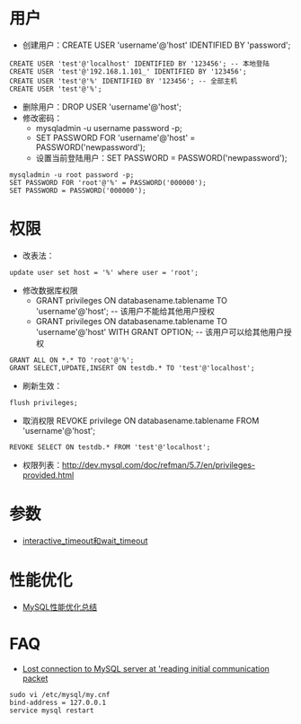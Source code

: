# 用户
- 创建用户：CREATE USER 'username'@'host' IDENTIFIED BY 'password'; 
```
CREATE USER 'test'@'localhost' IDENTIFIED BY '123456'; -- 本地登陆
CREATE USER 'test'@'192.168.1.101_' IDENTIFIED BY '123456';
CREATE USER 'test'@'%' IDENTIFIED BY '123456'; -- 全部主机
CREATE USER 'test'@'%';
```
- 删除用户：DROP USER 'username'@'host';
- 修改密码：
  + mysqladmin -u username password -p;
  + SET PASSWORD FOR 'username'@'host' = PASSWORD('newpassword');
  + 设置当前登陆用户：SET PASSWORD = PASSWORD('newpassword'); 
```
mysqladmin -u root password -p;
SET PASSWORD FOR 'root'@'%' = PASSWORD('000000'); 
SET PASSWORD = PASSWORD('000000'); 
```
# 权限
- 改表法：
```
update user set host = '%' where user = 'root';
```
- 修改数据库权限
  + GRANT privileges ON databasename.tablename TO 'username'@'host'; -- 该用户不能给其他用户授权
  + GRANT privileges ON databasename.tablename TO 'username'@'host' WITH GRANT OPTION; -- 该用户可以给其他用户授权
```
GRANT ALL ON *.* TO 'root'@'%';
GRANT SELECT,UPDATE,INSERT ON testdb.* TO 'test'@'localhost';
```
- 刷新生效：
```
flush privileges;
```
- 取消权限
REVOKE privilege ON databasename.tablename FROM 'username'@'host';
```
REVOKE SELECT ON testdb.* FROM 'test'@'localhost'; 
```
- 权限列表：http://dev.mysql.com/doc/refman/5.7/en/privileges-provided.html

# 参数
- [interactive_timeout和wait_timeout](http://www.cnblogs.com/jiunadianshi/articles/2475475.html)

# 性能优化
- [MySQL性能优化总结](http://www.cnblogs.com/luxiaoxun/p/4694144.html)


# FAQ
- [Lost connection to MySQL server at 'reading initial communication packet](http://stackoverflow.com/questions/3578147/mysql-error-2013-lost-connection-to-mysql-server-at-reading-initial-communic)  
```
sudo vi /etc/mysql/my.cnf
bind-address = 127.0.0.1
service mysql restart
```
  


